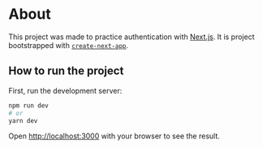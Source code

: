 # About

This project was made to practice authentication with [Next.js](https://nextjs.org/).
It is project bootstrapped with [`create-next-app`](https://github.com/vercel/next.js/tree/canary/packages/create-next-app).

## How to run the project

First, run the development server:

```bash
npm run dev
# or
yarn dev
```

Open [http://localhost:3000](http://localhost:3000) with your browser to see the result.

